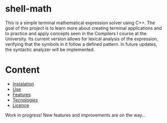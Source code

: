 # shell-math
This is a simple terminal mathematical expression solver using C++. The goal of this project is to learn more about creating terminal applications and to practice and apply concepts seen in the Compilers I course at the University. Its current version allows for lexical analysis of the expression, verifying that the symbols in it follow a defined pattern. In future updates, the syntactic analyzer will be implemented.

# Content
- [Instalation](#instalation)
- [Use](#use)
- [Features](#features)
- [Tecnologies](#tecnologies)
- [Licence](#licence)

Work in progress! New features and improvements are on the way...